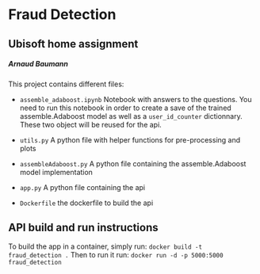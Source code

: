 # Fraud Detection
## Ubisoft home assignment
##### Arnaud Baumann


This project contains different files:


* `assemble_adaboost.ipynb` Notebook with answers to the questions. You need to
run this notebook in order to create a save of the trained assemble.Adaboost model as 
well as a `user_id_counter` dictionnary. These two object will be reused for the api.

* `utils.py` A python file with helper functions for pre-processing and plots

* `assembleAdaboost.py` A python file containing the assemble.Adaboost model implementation

* `app.py` A python file containing the api

* `Dockerfile` the dockerfile to build the api

## API build and run instructions

To build the app in a container, simply run:
`docker build -t fraud_detection .`
Then to run it run: `docker run -d -p 5000:5000 fraud_detection`

